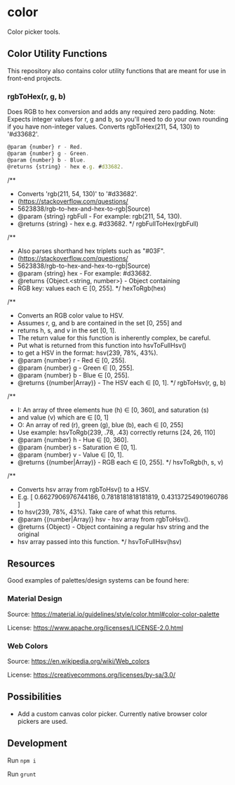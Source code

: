 # color

Color picker tools.

## Color Utility Functions

This repository also contains color utility functions that are meant for use in
front-end projects.


### rgbToHex(r, g, b)

Does RGB to hex conversion and adds any required zero padding.
Note: Expects integer values for r, g and b, so you'll need to do 
your own rounding if you have non-integer values.
Converts rgbToHex(211, 54, 130) to '#d33682'.

```js
@param {number} r - Red.
@param {number} g - Green.
@param {number} b - Blue.
@returns {string} - hex e.g. #d33682.
```

/**
 * Converts 'rgb(211, 54, 130)' to '#d33682'.
 * (https://stackoverflow.com/questions/
 * 5623838/rgb-to-hex-and-hex-to-rgb|Source)
 * @param {string} rgbFull - For example: rgb(211, 54, 130).
 * @returns {string} - hex e.g. #d33682.
 */
rgbFullToHex(rgbFull)

/**
 * Also parses shorthand hex triplets such as "#03F".
 * (https://stackoverflow.com/questions/
 * 5623838/rgb-to-hex-and-hex-to-rgb|Source)
 * @param {string} hex - For example: #d33682.
 * @returns {Object.<string, number>} - Object containing 
 * RGB key: values each ∈ [0, 255].
 */
hexToRgb(hex)

/**
 * Converts an RGB color value to HSV.
 * Assumes r, g, and b are contained in the set [0, 255] and
 * returns h, s, and v in the set [0, 1].
 * The return value for this function is inherently complex, be careful.
 * Put what is returned from this function into hsvToFullHsv() 
 * to get a HSV in the format: hsv(239, 78%, 43%).
 * @param {number} r - Red ∈ [0, 255].
 * @param {number} g - Green ∈ [0, 255].
 * @param {number} b - Blue ∈ [0, 255].
 * @returns {(number|Array)} - The HSV each ∈ [0, 1].
 */
rgbToHsv(r, g, b)

/**
 * I: An array of three elements hue (h) ∈ [0, 360], and saturation (s) 
 * and value (v) which are ∈ [0, 1]
 * O: An array of red (r), green (g), blue (b), each ∈ [0, 255]
 * Use example: hsvToRgb(239, .78, .43) correctly returns [24, 26, 110]
 * @param {number} h - Hue ∈ [0, 360].
 * @param {number} s - Saturation ∈ [0, 1].
 * @param {number} v - Value ∈ [0, 1].
 * @returns {(number|Array)} - RGB each ∈ [0, 255].
 */
hsvToRgb(h, s, v)

/**
 * Converts hsv array from rgbToHsv() to a HSV. 
 * E.g. [ 0.6627906976744186, 0.7818181818181819, 0.43137254901960786 ]
 * to hsv(239, 78%, 43%). Take care of what this returns.
 * @param {(number|Array)} hsv - hsv array from rgbToHsv().
 * @returns {Object} - Object containing a regular hsv string and the original
 * hsv array passed into this function.
 */
hsvToFullHsv(hsv)

## Resources

Good examples of palettes/design systems can be found here:

### Material Design

Source: https://material.io/guidelines/style/color.html#color-color-palette

License: https://www.apache.org/licenses/LICENSE-2.0.html

### Web Colors

Source: https://en.wikipedia.org/wiki/Web_colors

License: https://creativecommons.org/licenses/by-sa/3.0/

## Possibilities

- Add a custom canvas color picker. Currently native browser color 
pickers are used.

## Development

Run `npm i`

Run `grunt`